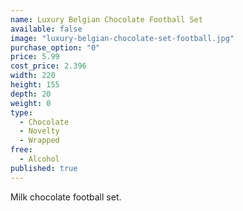 ```yaml
---
name: Luxury Belgian Chocolate Football Set
available: false
image: "luxury-belgian-chocolate-set-football.jpg"
purchase_option: "0"
price: 5.99
cost_price: 2.396
width: 220
height: 155
depth: 20
weight: 0
type: 
  - Chocolate
  - Novelty
  - Wrapped
free: 
  - Alcohol
published: true
---
```

Milk chocolate football set.